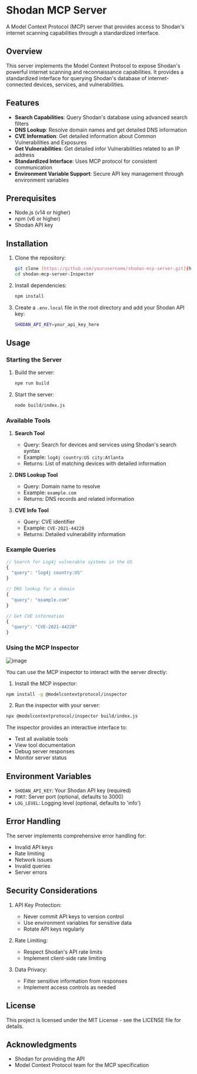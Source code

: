 # Shodan MCP Server

A Model Context Protocol (MCP) server that provides access to Shodan's internet scanning capabilities through a standardized interface.

## Overview

This server implements the Model Context Protocol to expose Shodan's powerful internet scanning and reconnaissance capabilities. It provides a standardized interface for querying Shodan's database of internet-connected devices, services, and vulnerabilities.

## Features

- **Search Capabilities**: Query Shodan's database using advanced search filters
- **DNS Lookup**: Resolve domain names and get detailed DNS information
- **CVE Information**: Get detailed information about Common Vulnerabilities and Exposures
- **Get Vulnerabilities**: Get detailed infor Vulnerabilities related to an IP address
- **Standardized Interface**: Uses MCP protocol for consistent communication
- **Environment Variable Support**: Secure API key management through environment variables

## Prerequisites

- Node.js (v14 or higher)
- npm (v6 or higher)
- Shodan API key

## Installation

1. Clone the repository:

    ```bash
    git clone [https://github.com/yourusername/shodan-mcp-server.git](https://github.com/X3r0K/Shodan-MCP-Server-Inspector.git)
    cd shodan-mcp-server-Inspector
    ```

2. Install dependencies:

    ```bash
    npm install
    ```

3. Create a `.env.local` file in the root directory and add your Shodan API key:

    ```bash
    SHODAN_API_KEY=your_api_key_here
    ```

## Usage

### Starting the Server

1. Build the server:

    ```bash
    npm run build
    ```

2. Start the server:

    ```bash
    node build/index.js
    ```

### Available Tools

1. **Search Tool**
   - Query: Search for devices and services using Shodan's search syntax
   - Example: `log4j country:US city:Atlanta`
   - Returns: List of matching devices with detailed information

2. **DNS Lookup Tool**
   - Query: Domain name to resolve
   - Example: `example.com`
   - Returns: DNS records and related information

3. **CVE Info Tool**
   - Query: CVE identifier
   - Example: `CVE-2021-44228`
   - Returns: Detailed vulnerability information

### Example Queries

```javascript
// Search for Log4j vulnerable systems in the US
{
  "query": "log4j country:US"
}

// DNS lookup for a domain
{
  "query": "example.com"
}

// Get CVE information
{
  "query": "CVE-2021-44228"
}
```

### Using the MCP Inspector

![image](https://github.com/user-attachments/assets/81c5a0d8-c105-4a47-97ee-2905aa5bb6bc)


You can use the MCP inspector to interact with the server directly:

1. Install the MCP inspector:
```bash
npm install -g @modelcontextprotocol/inspector
```

2. Run the inspector with your server:
```bash
npx @modelcontextprotocol/inspector build/index.js
```

The inspector provides an interactive interface to:
- Test all available tools
- View tool documentation
- Debug server responses
- Monitor server status

## Environment Variables

- `SHODAN_API_KEY`: Your Shodan API key (required)
- `PORT`: Server port (optional, defaults to 3000)
- `LOG_LEVEL`: Logging level (optional, defaults to 'info')

## Error Handling

The server implements comprehensive error handling for:
- Invalid API keys
- Rate limiting
- Network issues
- Invalid queries
- Server errors

## Security Considerations

1. API Key Protection:
   - Never commit API keys to version control
   - Use environment variables for sensitive data
   - Rotate API keys regularly

2. Rate Limiting:
   - Respect Shodan's API rate limits
   - Implement client-side rate limiting

3. Data Privacy:
   - Filter sensitive information from responses
   - Implement access controls as needed


## License

This project is licensed under the MIT License - see the LICENSE file for details.

## Acknowledgments

- Shodan for providing the API
- Model Context Protocol team for the MCP specification


